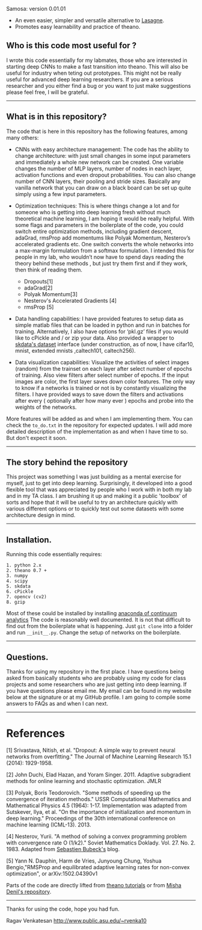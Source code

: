 Samosa:
version 0.01.01 
 
* An even easier, simpler and versatile alternative to [Lasagne](https://github.com/Lasagne/Lasagne).
* Promotes easy learnability and practice of theano.


## Who is this code most useful for ?

I wrote this code essentially for my labmates, those who are interested in starting deep CNNs to make a fast transition into theano. This will also be useful for industry when teting out prototypes. This might not be really useful for advanced deep learning researchers. If you are a serious researcher and you either find a bug or you want to just make suggestions please feel free, I will be grateful.  

***

## What is in this repository? 

The code that is here in this repository has the following features, among many others:
* CNNs with easy architecture management: The code has the ability to change architecture: with just small changes in some input parameters and immediately a whole new network can be created. One variable changes the number of MLP layers, number of nodes in each layer, activation functions and even dropout probabilities. You can also change number of CNN layers, their pooling and stride sizes. Basically any vanilla network that you can draw on a black board can be set up quite simply using a few input parameters. 

* Optimization techniques: This is where things change a lot and for someone who is getting into deep learning fresh without much theoretical machine learning, I am hoping it would be really helpful. With some flags and parameters in the boilerplate of the code, you could switch entire optimization methods, including gradient descent, adaGrad, rmsProp add momentums like Polyak Momentum, Nesterov’s accelerated gradients etc. One switch converts the whole networks into a max-margin formulation from a softmax formulation. I intended this for people in my lab, who wouldn’t now have to spend days reading the theory behind these methods , but just try them first and if they work, then think of reading them.   
   - Dropouts[1]
   - adaGrad[2]
   - Polyak Momentum[3]
   - Nesterov's Accelerated Gradients [4]
   - rmsProp [5]
   
* Data handling capabilities: I have provided features to setup data as simple matlab files that can be loaded in python and run in batches for training. Alternatively, I also have options for ‘pkl.gz’ files if you would like to cPickle and / or zip your data. Also provided a wrapper to [skdata's dataset](https://jaberg.github.io/skdata/) interface (under construction, as of now, I have cifar10, mnist, extended mnists ,caltech101, caltech256). 

* Data visualization capabilities: Visualize the activities of select images (random) from the trainset on each layer after select number of epochs of training. Also view filters after select number of epochs. If the input images are color, the first layer saves down color features. The only way to know if a networks is trained or not is by constantly visualizing the filters. I have provided ways to save down the filters and activations after every ( optionally after how many ever ) epochs and probe into the weights of the networks. 
   
More features will be added as and when I am implementing them. You can check the `to_do.txt` in the repository for expected updates.  I will add more detailed description of the implementation as and when I have time to so. But don't expect it soon.

*** 

## The story behind the repository

This project was something I was just building as a mental exercise for myself, just to get into deep learning. Surprisingly, it developed into a good flexible tool that was appreciated by people who I work with in both my lab and in my TA class. I am brushing it up and making it a public 'toolbox' of sorts and hope that it will be useful to try an architecture quickly with various different options or to quickly test out some datasets with some architecture design in mind.

*** 

## Installation.

Running this code essentially requires:

    1. python 2.x
    2. theano 0.7 +
    3. numpy 
    4. scipy
    5. skdata
    6. cPickle
    7. opencv (cv2)
    8. gzip

Most of these could be installed by installing [anaconda of continuum analytics](http://docs.continuum.io/anaconda/install.html) The code is reasonably well documented. It is not that difficult to find out from the boilerplate what is happening. 
Just `git clone` into a folder and run `__init__.py`. Change the setup of networks on the boilerplate. 

*** 

## Questions. 

Thanks for using my repository in the first place. I have questions being asked from basically students who are probably using my code for class projects and some researchers who are just getting into deep learning. If you have questions please email me. My email can be found in my website below at the signature or at my GitHub profile. I am going to compile some answers to FAQs as and when I can next. 

***
# References
[1]   Srivastava, Nitish, et al. "Dropout: A simple way to prevent neural networks from overfitting." The Journal of Machine Learning Research 15.1 (2014): 1929-1958.

[2]   John Duchi, Elad Hazan, and Yoram Singer. 2011. Adaptive subgradient methods for online learning and stochastic optimization. JMLR

[3]   Polyak, Boris Teodorovich. "Some methods of speeding up the convergence of iteration methods." USSR Computational Mathematics and Mathematical Physics 4.5 (1964): 1-17. Implementation was adapted from Sutskever, Ilya, et al. "On the importance of initialization and momentum in deep learning." Proceedings of the 30th international conference on machine learning (ICML-13). 2013.

[4]   Nesterov, Yurii. "A method of solving a convex programming problem with convergence rate O (1/k2)."   Soviet Mathematics Doklady. Vol. 27. No. 2. 1983. Adapted from [Sebastien Bubeck's](https://blogs.princeton.edu/imabandit/2013/04/01/acceleratedgradientdescent/) blog.

[5] Yann N. Dauphin, Harm de Vries, Junyoung Chung, Yoshua Bengio,"RMSProp and equilibrated adaptive learning rates for non-convex optimization", or arXiv:1502.04390v1

Parts of the code are directly lifted from [theano tutorials](http://deeplearning.net/software/theano/tutorial/) or from [Misha Denil's repository](https://github.com/mdenil). 

*** 

Thanks for using the code, hope you had fun.

Ragav Venkatesan
http://www.public.asu.edu/~rvenka10
